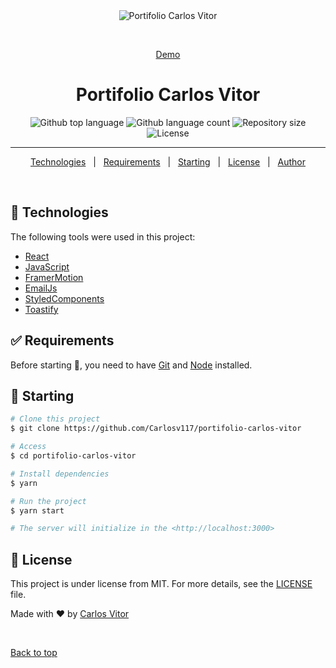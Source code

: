 <div align="center" id="top"> 
  <img src="./.github/app.gif" alt="Portifolio Carlos Vitor" />

  &#xa0;

  <a href="https://portifolio-carlos-vitor.vercel.app/">Demo</a>
</div>

<h1 align="center">Portifolio Carlos Vitor</h1>

<p align="center">
  <img alt="Github top language" src="https://img.shields.io/github/languages/top/Carlosv117/portifolio-carlos-vitor?color=56BEB8">

  <img alt="Github language count" src="https://img.shields.io/github/languages/count/Carlosv117/portifolio-carlos-vitor?color=56BEB8">

  <img alt="Repository size" src="https://img.shields.io/github/repo-size/Carlosv117/portifolio-carlos-vitor?color=56BEB8">

  <img alt="License" src="https://img.shields.io/github/license/Carlosv117/portifolio-carlos-vitor?color=56BEB8">
</p>

<hr>

<p align="center">
  <a href="#rocket-technologies">Technologies</a> &#xa0; | &#xa0;
  <a href="#white_check_mark-requirements">Requirements</a> &#xa0; | &#xa0;
  <a href="#checkered_flag-starting">Starting</a> &#xa0; | &#xa0;
  <a href="#memo-license">License</a> &#xa0; | &#xa0;
  <a href="https://github.com/Carlosv117" target="_blank">Author</a>
</p>

<br>

## :rocket: Technologies ##

The following tools were used in this project:

- [React](https://www.linkedin.com/posts/carlosvitorcerqueira_reactjs-portfolio-activity-6949088758126264320-8Iyg?utm_source=linkedin_share&utm_medium=member_desktop_web)
- [JavaScript](https://www.linkedin.com/posts/carlosvitorcerqueira_reactjs-portfolio-activity-6949088758126264320-8Iyg?utm_source=linkedin_share&utm_medium=member_desktop_web)
- [FramerMotion](https://www.linkedin.com/posts/carlosvitorcerqueira_reactjs-portfolio-activity-6949088758126264320-8Iyg?utm_source=linkedin_share&utm_medium=member_desktop_web)
- [EmailJs](https://www.linkedin.com/posts/carlosvitorcerqueira_reactjs-portfolio-activity-6949088758126264320-8Iyg?utm_source=linkedin_share&utm_medium=member_desktop_web)
- [StyledComponents](https://www.linkedin.com/posts/carlosvitorcerqueira_reactjs-portfolio-activity-6949088758126264320-8Iyg?utm_source=linkedin_share&utm_medium=member_desktop_web)
- [Toastify](https://www.linkedin.com/posts/carlosvitorcerqueira_reactjs-portfolio-activity-6949088758126264320-8Iyg?utm_source=linkedin_share&utm_medium=member_desktop_web)

## :white_check_mark: Requirements ##

Before starting :checkered_flag:, you need to have [Git](https://git-scm.com) and [Node](https://nodejs.org/en/) installed.

## :checkered_flag: Starting ##

```bash
# Clone this project
$ git clone https://github.com/Carlosv117/portifolio-carlos-vitor

# Access
$ cd portifolio-carlos-vitor

# Install dependencies
$ yarn

# Run the project
$ yarn start

# The server will initialize in the <http://localhost:3000>
```

## :memo: License ##

This project is under license from MIT. For more details, see the [LICENSE](LICENSE.md) file.


Made with :heart: by <a href="https://github.com/Carlosv117" target="_blank">Carlos Vitor</a>

&#xa0;

<a href="#top">Back to top</a>

